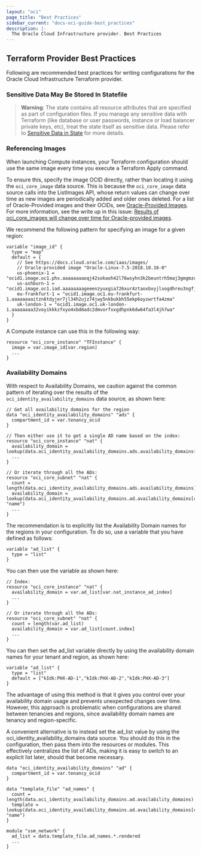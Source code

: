 ```yaml
---
layout: "oci"
page_title: "Best Practices"
sidebar_current: "docs-oci-guide-best_practices"
description: |-
  The Oracle Cloud Infrastructure provider. Best Practices
---
```


## Terraform Provider Best Practices

Following are recommended best practices for writing configurations for the Oracle Cloud Infrastructure Terraform provider.

###  Sensitive Data May Be Stored In Statefile

> **Warning**: The state contains all resource attributes that are specified as part of configuration files. If you manage any sensitive data with Terraform (like database or user passwords, instance or load balancer private keys, etc), treat the state itself as sensitive data. 
Please refer to [Sensitive Data in State](https://www.terraform.io/docs/state/sensitive-data.html) for more details. 


### Referencing Images

When launching Compute instances, your Terraform configuration should use the same image every time you execute a Terraform Apply command.

To ensure this, specify the image OCID directly, rather than locating it using the `oci_core_image` data source. 
This is because the `oci_core_image` data source calls into the ListImages API, whose return values can change over 
time as new images are periodically added and older ones deleted. For a list of Oracle-Provided images and their OCIDs, 
see [Oracle-Provided Images](https://docs.cloud.oracle.com/iaas/Content/Compute/References/images.htm). 
For more information, see the write up in this issue: [Results of oci_core_images will change over time for Oracle-provided images](https://github.com/oracle/terraform-provider-oci/issues/352).

We recommend the following pattern for specifying an image for a given region:

```hcl
variable "image_id" {
  type = "map"
  default = {
    // See https://docs.cloud.oracle.com/iaas/images/
    // Oracle-provided image "Oracle-Linux-7.5-2018.10.16-0"
    us-phoenix-1 = "ocid1.image.oc1.phx.aaaaaaaaoqj42sokaoh42l76wsyhn3k2beuntrh5maj3gmgmzeyr55zzrwwa"
    us-ashburn-1 = "ocid1.image.oc1.iad.aaaaaaaageeenzyuxgia726xur4ztaoxbxyjlxogdhreu3ngfj2gji3bayda"
    eu-frankfurt-1 = "ocid1.image.oc1.eu-frankfurt-1.aaaaaaaaitzn6tdyjer7jl34h2ujz74jwy5nkbukbh55ekp6oyzwrtfa4zma"
    uk-london-1 = "ocid1.image.oc1.uk-london-1.aaaaaaaa32voyikkkzfxyo4xbdmadc2dmvorfxxgdhpnk6dw64fa3l4jh7wa"
  }
}
```

A Compute instance can use this in the following way:

```hcl
resource "oci_core_instance" "TFInstance" {
  image = var.image_id[var.region]
  ...
}
```


### Availability Domains

With respect to Availability Domains, we caution against the common pattern of iterating over the results of the `oci_identity_availability_domains` data source, as shown here:

```hcl
// Get all availability domains for the region
data "oci_identity_availability_domains" "ads" {
  compartment_id = var.tenancy_ocid
}
  
// Then either use it to get a single AD name based on the index:
resource "oci_core_instance" "nat" {
  availability_domain = lookup(data.oci_identity_availability_domains.ads.availability_domains[var.nat_instance_ad],"name")
  ...
}
  
// Or iterate through all the ADs:
resource "oci_core_subnet" "nat" {
  count = length(data.oci_identity_availability_domains.ads.availability_domains)
  availability_domain = lookup(data.oci_identity_availability_domains.ad.availability_domains[count.index], "name")
  ...
}
```

The recommendation is to explicitly list the Availability Domain names for the regions in your configuration. To do so, use a variable that you have defined as follows:

```hcl
variable "ad_list" {
  type = "list"
}
```

You can then use the variable as shown here:

```hcl
// Index:
resource "oci_core_instance" "nat" {
  availability_domain = var.ad_list[var.nat_instance_ad_index]
  ...
}
  
// Or iterate through all the ADs:
resource "oci_core_subnet" "nat" {
  count = length(var.ad_list)
  availability_domain = var.ad_list[count.index]
  ...
}
```

You can then set the ad_list variable directly by using the availability domain names for your tenant and region, as shown here:

```hcl
variable "ad_list" {
  type = "list"
  default = ["kIdk:PHX-AD-1","kIdk:PHX-AD-2","kIdk:PHX-AD-3"]
}
```

The advantage of using this method is that it gives you control over your availability domain usage and prevents unexpected changes over time. 
However, this approach is problematic when configurations are shared between tenancies and regions, since availability domain names are tenancy and region-specific.

A convenient alternative is to instead set the ad_list value by using the oci_identity_availability_domains data source. 
You should do this in the configuration, then pass them into the resources or modules. This effectively centralizes the list of ADs, 
making it is easy to switch to an explicit list later, should that become necessary.

```hcl
data "oci_identity_availability_domains" "ad" {
  compartment_id = var.tenancy_ocid
}
 
data "template_file" "ad_names" {
  count = length(data.oci_identity_availability_domains.ad.availability_domains)
  template = lookup(data.oci_identity_availability_domains.ad.availability_domains[count.index], "name")
}
  
module "ssm_network" {
  ad_list = data.template_file.ad_names.*.rendered
  ...
}
```
